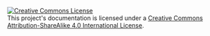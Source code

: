 [![Creative Commons
License](https://i.creativecommons.org/l/by-sa/4.0/88x31.png)](http://creativecommons.org/licenses/by-sa/4.0/)\
This project's documentation is licensed under a [Creative Commons
Attribution-ShareAlike 4.0 International
License](http://creativecommons.org/licenses/by-sa/4.0/).
